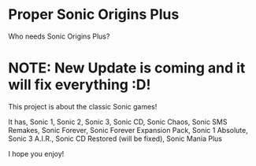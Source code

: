  # Proper Sonic Origins Plus
Who needs Sonic Origins Plus?

# **NOTE: New Update is coming and it will fix everything :D!**

This project is about the classic Sonic games!

It has, Sonic 1, Sonic 2, Sonic 3, Sonic CD, Sonic Chaos, Sonic SMS Remakes, Sonic Forever, Sonic Forever Expansion Pack, Sonic 1 Absolute, Sonic 3 A.I.R., Sonic CD Restored (will be fixed), Sonic Mania Plus

 I hope you enjoy!
